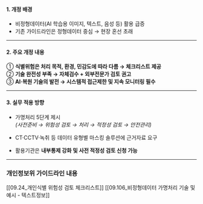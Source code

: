 #### 1. 개정 배경

- 비정형데이터(AI 학습용 이미지, 텍스트, 음성 등) 활용 급증
- 기존 가이드라인은 정형데이터 중심 → 현장 혼선 초래
    

---

#### 2. 주요 개정 내용

① **식별위험은 처리 목적, 환경, 민감도에 따라 다름 → 체크리스트 제공**  
② **기술 완전성 부족 → 자체검수 + 외부전문가 검토 권고**  
③ **AI·복원 기술의 발전 → 시스템적 접근제한 및 지속 모니터링 필수**

---

#### 3. 실무 적용 방향

- 가명처리 5단계 제시  
    _(사전준비 → 위험성 검토 → 처리 → 적정성 검토 → 안전관리)_
    
- CT·CCTV·녹취 등 데이터 유형별 마스킹 솔루션에 근거자료 요구
    
- 활용기관은 **내부통제 강화 및 사전 적정성 검토 신청 가능**

---

### 개인정보위 가이드라인 내용

[[09.24_개인식별 위험성 검토 체크리스트]]
[[09.106_비정형데이터 가명처리 기술 및 예시 - 텍스트정보]]
